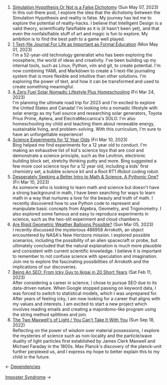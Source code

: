<ol>
<li><a href="/blog/simulation-hypothesis-or-not-is-a-false-dichotomy/">Simulation Hypothesis Or Not is a False Dichotomy</a> (Sun May 07, 2023)
<br/>In this out-there post, I explore the idea that the dichotomy between the Simulation Hypothesis and reality is false. My journey has led me to explore the potential of reality-hacks. I believe that Intelligent Design is a valid theory, scientifically falsifiable as it is (it hasn't been yet), and that even the nonfalsifiable stuff of art and magic is fun to explore. My ambition is to find the best path to a game well played.</li>
<li><a href="/blog/1-text-file-journal-for-life-as-important-as-formal-education/">1 Text-file Journal For Life as Important as Formal Education</a> (Mon May 01, 2023)
<br/>I'm a 52-year-old technology generalist who has been exploring the noosphere, the world of ideas and creativity. I've been building up my internal tools, such as Linux, Python, vim and git, to create potential. I'm now combining YAML and Markdown to create a 1-text-file journaling system that is more flexible and intuitive than other solutions. I'm exploring the power of text, and how it can be transformed and used to create something meaningful.</li>
<li><a href="/blog/a-zero-fuel-solar-nomadic-lifestyle-plus-homeschooling/">A Zero Fuel Solar Nomadic Lifestyle Plus Homeschooling</a> (Fri Mar 24, 2023)
<br/>I'm planning the ultimate road trip for 2023 and I'm excited to explore the United States and Canada! I'm looking into a nomadic lifestyle with solar energy as my fuel source and researching solar generators, Toyota Prius Prime, Aptera, and ElectraMeccanica's SOLO. I'm also homeschooling my child and teaching them about renewable energy, sustainable living, and problem-solving. With this curriculum, I'm sure to have an unforgettable experience!</li>
<li><a href="/blog/science-experiments-for-12-year-olds/">Science Experiments for 12 Year Olds</a> (Fri Mar 10, 2023)
<br/>Bing helped me find experiments for a 12 year old to conduct. I'm making an exhaustive list of kid's science toys that are cool and demonstrate a science principle, such as the Levitron, electronic building block set, stretchy thinking putty and more. Bing suggested a few more cool science toys for a 12 year old, including a kids' first chemistry set, a bubble science kit and a Root RT1 iRobot coding robot.</li>
<li><a href="/blog/desperately-seeking-a-better-intro-to-math-science-a-pythonic-one/">Desperately Seeking a Better Intro to Math & Science. A Pythonic One?</a> (Fri Mar 10, 2023)
<br/>As someone who is looking to learn math and science but doesn't have a strong background in math, I have been searching for ways to learn math in a way that nurtures a love for the beauty and truth of math. I recently discovered how to use Python code to represent and manipulate basic concepts from Algebra, Geometry, and Trigonometry. I also explored some famous and easy to reproduce experiments in science, such as the two-slit experiment and cloud chambers.</li>
<li><a href="/blog/are-rigid-geometric-weather-balloons-possible/">Are Rigid Geometric Weather Balloons Possible?</a> (Sun Mar 05, 2023)
<br/>I recently discussed the mysterious 486958 Arrokoth, an object encountered by NASA's New Horizons mission. I explored possible scenarios, including the possibility of an alien spacecraft or probe, but ultimately concluded that the natural explanation is much more plausible and consistent with current scientific knowledge. I believe it is important to remember to not confuse science with speculation and imagination. Join me to explore the fascinating possibilities of Arrokoth and the implications of our discoveries.</li>
<li><a href="/blog/being-an-seo-from-icky-guy-to-ikigai-in-20-short-years/">Being An SEO: From Icky Guy to Ikigai in 20 Short Years</a> (Sat Feb 11, 2023)
<br/>After considering a career in science, I chose to pursue SEO due to its data-driven nature. When Google stopped passing on keyword data, I was forced to switch to statistical models, which I was unprepared for. After years of feeling icky, I am now looking for a career that aligns with my values and interests. I am excited to start a new project which involves reading emails and creating a majordomo-like program using the string method splitlines and join.</li>
<li><a href="/blog/the-two-maxwell-s-of-light-you-can-t-take-it-with-you/">The Two Maxwell's of Light / You Can't Take It With You</a> (Sun Sep 18, 2022)
<br/>Reflecting on the power of wisdom over material possessions, I explore the mysteries of science such as non-locality and the particle/wave duality of light particles first established by James Clerk Maxwell and Michael Faraday in the 1800s. Max Planck's discovery of the planck-unit further perplexed us, and I express my hope to better explain this to my child in the future.</li>
</ol>
<div class="arrow-links"><div class="post-nav-prev"><span class="arrow">&larr;&nbsp;</span><a href="/dependency/">Dependencies</a></div> &nbsp; <div class="post-nav-next"><a href="/imposter-syndrome/">Imposter Syndrome</a><span class="arrow">&nbsp;&rarr;</span></div></div>